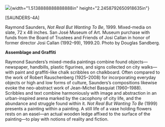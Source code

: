 ![](media/image1.png){width="1.5138888888888888in" height="2.2458792650918635in"}

\[SAUNDERS-4A\]

Raymond Saunders, *Not Real But Wanting To Be*, 1999. Mixed-media on slate, 72 x 48 inches. San José Museum of Art. Museum purchase with funds from the Board of Trustees and Friends of Josi Callan in honor of former director Josi Callan (1992–99), 1999.20. Photo by Douglas Sandberg.

**Assemblage and Graffiti**

Raymond Saunders’s mixed-media paintings combine found objects—newspaper, handbills, plastic figurines, and signs collected on city walks—with paint and graffiti-like chalk scribbles on chalkboard. Often compared to the work of Robert Rauschenberg (1925–2008) for incorporating everyday objects or high and low forms of culture, Saunders’s compositions likewise evoke the neo-abstract work of Jean-Michel Basquiat (1960–1988). Scribbles and text combine harmoniously with image and abstraction in an urban-inspired arena marked by the cacophony of city life, and the abundance and struggle found within it. *Not Real But Wanting To Be* (1999) presents a painting within a painting. A still life of a vase holding flowers rests on an easel—an actual wooden ledge affixed to the surface of the painting—to play with notions of reality and fiction.
